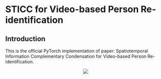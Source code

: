 # STICC for Video-based Person Re-identification
## Introduction
This is the official PyTorch implementation of paper: Spatiotemporal Information Complementary Condensation for Video-based Person Re-identification. 
<div align="center">
  <img src="https://github.com/******/dbscan_clustering_algorithm/blob/master/data/DBSCAN.png">
</div>
